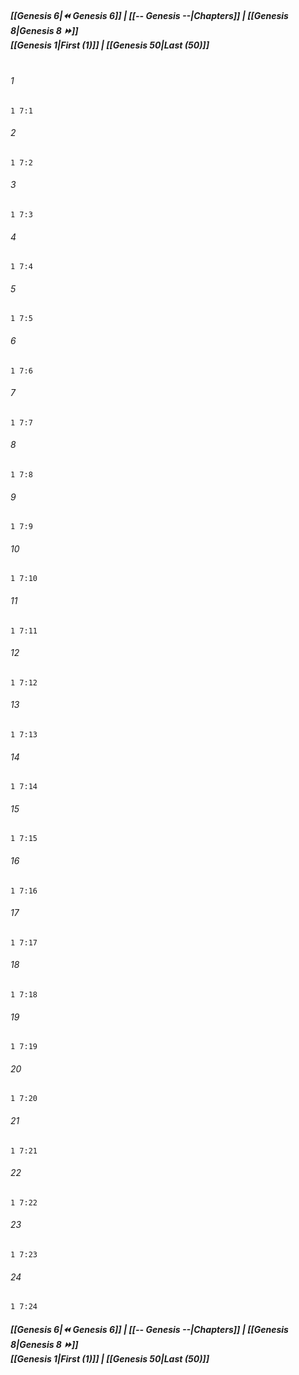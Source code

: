 
##### **[[Genesis 6|⏪ Genesis 6]] | [[-- Genesis --|Chapters]] | [[Genesis 8|Genesis 8 ⏩]]**<br>**[[Genesis 1|First (1)]] | [[Genesis 50|Last (50)]]**<br><br>

###### 1
``` verse
1 7:1
```
###### 2
``` verse
1 7:2
```
###### 3
``` verse
1 7:3
```
###### 4
``` verse
1 7:4
```
###### 5
``` verse
1 7:5
```
###### 6
``` verse
1 7:6
```
###### 7
``` verse
1 7:7
```
###### 8
``` verse
1 7:8
```
###### 9
``` verse
1 7:9
```
###### 10
``` verse
1 7:10
```
###### 11
``` verse
1 7:11
```
###### 12
``` verse
1 7:12
```
###### 13
``` verse
1 7:13
```
###### 14
``` verse
1 7:14
```
###### 15
``` verse
1 7:15
```
###### 16
``` verse
1 7:16
```
###### 17
``` verse
1 7:17
```
###### 18
``` verse
1 7:18
```
###### 19
``` verse
1 7:19
```
###### 20
``` verse
1 7:20
```
###### 21
``` verse
1 7:21
```
###### 22
``` verse
1 7:22
```
###### 23
``` verse
1 7:23
```
###### 24
``` verse
1 7:24
```

##### **[[Genesis 6|⏪ Genesis 6]] | [[-- Genesis --|Chapters]] | [[Genesis 8|Genesis 8 ⏩]]**<br>**[[Genesis 1|First (1)]] | [[Genesis 50|Last (50)]]**
